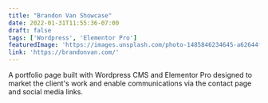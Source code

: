 ```yaml
---
title: "Brandon Van Showcase"
date: 2022-01-31T11:55:36-07:00
draft: false
tags: ['Wordpress', 'Elementor Pro']
featuredImage: 'https://images.unsplash.com/photo-1485846234645-a62644f84728?ixlib=rb-4.0.3&ixid=MnwxMjA3fDB8MHxwaG90by1wYWdlfHx8fGVufDB8fHx8&auto=format&fit=crop&w=2059&q=80'
link: 'https://brandonvan.com/'
---
```


A portfolio page built with Wordpress CMS and Elementor Pro designed to market the client's work and enable communications via the contact page and social media links. 